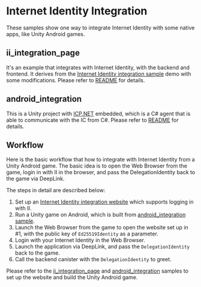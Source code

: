 # Internet Identity Integration
These samples show one way to integrate Internet Identity with some native apps, like Unity Android games.

## ii_integration_page
It's an example that integrates with Internet Identity, with the backend and frontend. It derives from the [Internet Identity integration sample](https://github.com/dfinity/examples/tree/master/motoko/internet_identity_integration) demo with some modifications.
Please refer to [README](./ii_integration_page/README.md) for details.

## android_integration
This is a Unity project with [ICP.NET](https://github.com/BoomDAO/ICP.NET) embedded, which is a C# agent that is able to communicate with the IC from C#. Please refer to [README](./android_integration/README.md) for details. 

## Workflow
Here is the basic workflow that how to integrate with Internet Identity from a Unity Android game. The basic idea is to open the Web Browser from the game, login in with II in the browser, and pass the DelegationIdentity back to the game via DeepLink.

The steps in detail are described below:

1. Set up an [Internet Identity integration website](#ii_integration_page) which supports logging in with II.
2. Run a Unity game on Android, which is built from [android_integration sample](#android_integration).
3. Launch the Web Browser from the game to open the website set up in #1, with the public key of `Ed25519Identity` as a parameter.
4. Login with your Internet Identity in the Web Browser.
5. Launch the application via DeepLink, and pass the `DelegationIdentity` back to the game.
6. Call the backend canister with the `DelegationIdentity` to greet.

Please refer to the [ii_integration_page](./ii_integration_page/README.md) and [android_integration](./android_integration/README.md) samples to set up the website and build the Unity Android game.

